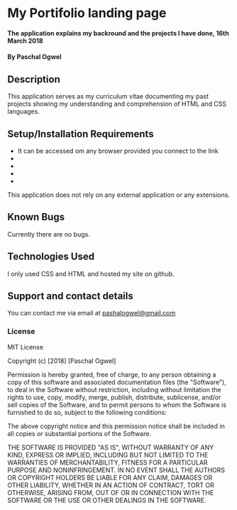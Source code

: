 # My Portifolio landing page
#### The application explains my backround and the projects I have done, 16th March 2018
#### By **Paschal Ogwel**
## Description
This application serves as my curriculum vitae documenting my past projects showing my understanding and comprehension of HTML and CSS languages.
## Setup/Installation Requirements
* It can be accessed om any browser provided you connect to the link
*
*
*
*
This application does not rely on any external application or any extensions.
## Known Bugs
Currently there are no bugs.
## Technologies Used
I only used CSS and HTML and hosted my site on github.
## Support and contact details
You can contact me via email at pashalogwel@gmail.com
### License

MIT License

Copyright (c) [2018] [Paschal Ogwel]

Permission is hereby granted, free of charge, to any person obtaining a copy
of this software and associated documentation files (the "Software"), to deal
in the Software without restriction, including without limitation the rights
to use, copy, modify, merge, publish, distribute, sublicense, and/or sell
copies of the Software, and to permit persons to whom the Software is
furnished to do so, subject to the following conditions:

The above copyright notice and this permission notice shall be included in all
copies or substantial portions of the Software.

THE SOFTWARE IS PROVIDED "AS IS", WITHOUT WARRANTY OF ANY KIND, EXPRESS OR
IMPLIED, INCLUDING BUT NOT LIMITED TO THE WARRANTIES OF MERCHANTABILITY,
FITNESS FOR A PARTICULAR PURPOSE AND NONINFRINGEMENT. IN NO EVENT SHALL THE
AUTHORS OR COPYRIGHT HOLDERS BE LIABLE FOR ANY CLAIM, DAMAGES OR OTHER
LIABILITY, WHETHER IN AN ACTION OF CONTRACT, TORT OR OTHERWISE, ARISING FROM,
OUT OF OR IN CONNECTION WITH THE SOFTWARE OR THE USE OR OTHER DEALINGS IN THE
SOFTWARE.
  
